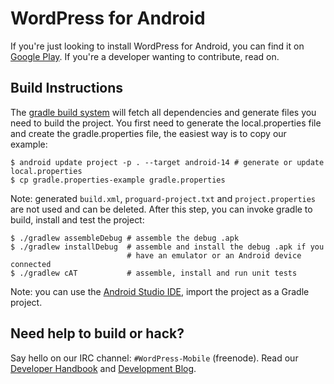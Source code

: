 # WordPress for Android #

If you're just looking to install WordPress for Android, you can find
it on [Google Play][1]. If you're a developer wanting to contribute,
read on.

## Build Instructions ##

The [gradle build system][2] will fetch all dependencies and generate
files you need to build the project. You first need to generate the
local.properties file and create the gradle.properties file, the easiest
way is to copy our example:

    $ android update project -p . --target android-14 # generate or update local.properties
    $ cp gradle.properties-example gradle.properties

Note: generated `build.xml`, `proguard-project.txt` and `project.properties` are not used and can be deleted.
After this step, you can invoke gradle to build, install and test the project:

    $ ./gradlew assembleDebug # assemble the debug .apk
    $ ./gradlew installDebug  # assemble and install the debug .apk if you
                              # have an emulator or an Android device connected
    $ ./gradlew cAT           # assemble, install and run unit tests

Note: you can use the [Android Studio IDE][3], import the project as a
Gradle project.

## Need help to build or hack? ##

Say hello on our IRC channel: `#WordPress-Mobile` (freenode). Read our
[Developer Handbook][4] and [Development Blog][5].

[1]: https://play.google.com/store/apps/details?id=org.wordpress.android
[2]: http://tools.android.com/tech-docs/new-build-system/user-guide
[3]: http://developer.android.com/sdk/installing/studio.html
[4]: http://make.wordpress.org/mobile/handbook/
[5]: http://make.wordpress.org/mobile/
